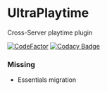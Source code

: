 # UltraPlaytime
 Cross-Server playtime plugin  
 
[![CodeFactor](https://www.codefactor.io/repository/github/natorog/ultraplaytime/badge)](https://www.codefactor.io/repository/github/natorog/ultraplaytime)  [![Codacy Badge](https://app.codacy.com/project/badge/Grade/0fd5fe681fbf43bc979a205a61a316d2)](https://app.codacy.com/gh/NaTorOG/UltraPlaytime/dashboard?utm_source=gh&utm_medium=referral&utm_content=&utm_campaign=Badge_grade)  

### Missing
  

- Essentials migration